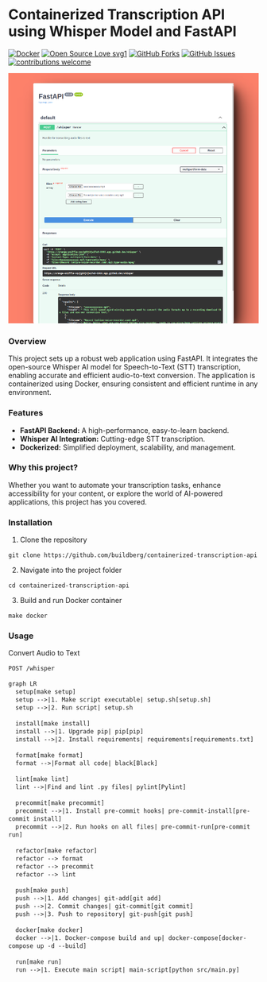 # Containerized Transcription API using Whisper Model and FastAPI

[![Docker](https://github.com/buildberg/containerized-transcription-api/actions/workflows/docker-publish.yml/badge.svg)](https://github.com/buildberg/containerized-transcription-api/actions/workflows/docker-publish.yml)
[![Open Source Love svg1](https://badges.frapsoft.com/os/v1/open-source.svg?v=103)](#)
[![GitHub Forks](https://img.shields.io/github/forks/buildberg/containerized-transcription-api.svg?style=social&label=Fork&maxAge=2592000)](https://github.com/buildberg/containerized-transcription-api/fork)
[![GitHub Issues](https://img.shields.io/github/issues/buildberg/containerized-transcription-api.svg?style=flat&label=Issues&maxAge=2592000)](https://github.com/buildberg/containerized-transcription-api/issues)
[![contributions welcome](https://img.shields.io/badge/contributions-welcome-brightgreen.svg?style=flat&label=Contributions&colorA=red&colorB=black	)](#)

![](screenshot.png)
### Overview
This project sets up a robust web application using FastAPI. It integrates the open-source Whisper AI model for Speech-to-Text (STT) transcription, enabling accurate and efficient audio-to-text conversion. The application is containerized using Docker, ensuring consistent and efficient runtime in any environment.
### Features
* **FastAPI Backend:** A high-performance, easy-to-learn backend.
* **Whisper AI Integration:** Cutting-edge STT transcription.
* **Dockerized:** Simplified deployment, scalability, and management.
### Why this project?
Whether you want to automate your transcription tasks, enhance accessibility for your content, or explore the world of AI-powered applications, this project has you covered.
### Installation
1. Clone the repository
```
git clone https://github.com/buildberg/containerized-transcription-api
```
2. Navigate into the project folder
```
cd containerized-transcription-api
```
3. Build and run Docker container
```
make docker
```

### Usage
Convert Audio to Text
```bash
POST /whisper
```

```mermaid
graph LR
  setup[make setup]
  setup -->|1. Make script executable| setup.sh[setup.sh]
  setup -->|2. Run script| setup.sh

  install[make install]
  install -->|1. Upgrade pip| pip[pip]
  install -->|2. Install requirements| requirements[requirements.txt]

  format[make format]
  format -->|Format all code| black[Black]

  lint[make lint]
  lint -->|Find and lint .py files| pylint[Pylint]

  precommit[make precommit]
  precommit -->|1. Install pre-commit hooks| pre-commit-install[pre-commit install]
  precommit -->|2. Run hooks on all files| pre-commit-run[pre-commit run]

  refactor[make refactor]
  refactor --> format
  refactor --> precommit
  refactor --> lint

  push[make push]
  push -->|1. Add changes| git-add[git add]
  push -->|2. Commit changes| git-commit[git commit]
  push -->|3. Push to repository| git-push[git push]

  docker[make docker]
  docker -->|1. Docker-compose build and up| docker-compose[docker-compose up -d --build]

  run[make run]
  run -->|1. Execute main script| main-script[python src/main.py]

```
